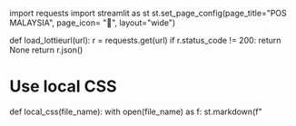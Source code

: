 import requests
import streamlit as st
st.set_page_config(page_title="POS MALAYSIA", page_icon= "🚚", layout="wide")

def load_lottieurl(url):
    r = requests.get(url)
    if r.status_code != 200:
        return None
    return r.json()

# Use local CSS
def local_css(file_name):
    with open(file_name) as f:
        st.markdown(f"<style>{f.read()}</style", unsafe_allow_html= True)

local_css("style/style.css")              

# Header section
with st.container():
    st.subheader("Hello, welcome to POS Malaysia!")
    st.title("POS MALAYSIA BERHAD")
    st.write("Your trusted Malaysian courier &amp; logistics provider | Pos Laju")
    st.write("[Learn more](https://pythonandvba.com)")
   
# Sample dataset
dataset = [
    "Pos Malaysia",
    "Pos Aviation",
    "Pos Logistics",
    "FInance",
    "Retails",
]

st.write("---")
# Dictionary mapping options to PDF URLs
pdf_mapping = {
    "CORPORATE MATTERS": "file:///C:/Users/user/Desktop/kakak/Pos%20Malaysia/AP/MDA.pdf",
    "CONTRACTS & PURCHASES": "url_to_pdf_2",
    "LEGAL MATTERS": "url_to_pdf_3",
    "FINANCE, ACCOUNTING AND TREASURY" : "url_to_pdf_4"
}

# Create a select box
selected_option = st.selectbox("Select an option", list(pdf_mapping.keys()))

# Get the selected PDF URL
selected_pdf_url = pdf_mapping.get(selected_option, "")

# Display the selected PDF hyperlink using st.markdown
pdf_hyperlink = f'<a href="{selected_pdf_url}" target="_blank">Open PDF in New Tab</a>'
st.markdown(pdf_hyperlink, unsafe_allow_html=True)

# Streamlit app
def search_engine(query, data):
    results = [item for item in data if query.lower() in item.lower()]
    return results

# Streamlit UI
st.subheader("Search Engine")

# Search input box
query = st.text_input("Enter your search query:")

# Search button
if st.button("Search"):
    # Perform search and display results
    results = search_engine(query, dataset)

    # Display results
    if results:
        st.header("Search Results:")
        for result in results:
            st.write(result)
    else:
        st.info("No results found.")

# About myself
with st.container():
    st.write("---")
    left_column, right_column = st.columns(2)
    with left_column:
        st.header("About POS MALAYSIA")
        st.write("##")
        st.write("[Youtube Channel](https://youtube.com/c/CodingIsFun)")

# Contact
with st.container():
    st.write("---")
    st.header("Get In Touch With Us!")
    st.write("##")

# Documentation form submit
contact_form = """
<form action="https://formsubmit.co/nurdanishaelfina@gmail.com" method="POST">
     <input type="hidden" name="_captcha" values="false">
     <input type="text" name="name" placeholder ="Your name" required>
     <input type="email" name="email" placeholder = "Your email" required>
     <textarea name = "message" placeholder = "Your message here" required></textarea>
     <button type="submit">Send</button>
</form>
"""
left_column, right_column = st.columns(2)
with left_column:
    st.markdown(contact_form, unsafe_allow_html= True)
with right_column:
    st.empty()    

# Disable the Streamlit watermark
st.set_option('deprecation.showPyplotGlobalUse', False)
